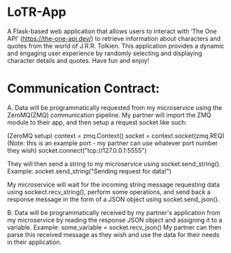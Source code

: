 # LoTR-App

A Flask-based web application that allows users to interact with ‘The One API’ (https://the-one-api.dev/) to retrieve information about characters and quotes from the world of J.R.R. Tolkien. This application provides a dynamic and engaging user experience by randomly selecting and displaying character details and quotes. Have fun and enjoy!

# Communication Contract:
A. Data will be programmatically requested from my microservice using the ZeroMQ(ZMQ) communication pipeline. My partner will import the ZMQ module to their app, and then setup a request socket like such:

(ZeroMQ setup)
context = zmq.Context()
socket = context.socket(zmq.REQ)
(Note: this is an example port - my partner can use whatever port number they wish)
socket.connect("tcp://127.0.0.1:5555")

They will then send a string to my microservice using socket.send_string().
Example: socket.send_string("Sending request for data!")

My microservice will wait for the incoming string message requesting data using sockect.recv_string(), perform some operations, and send back a response message in the form of a JSON object using socket.send_json().


B. Data will be programmatically received by my partner's application from my microservice by reading the response JSON object and assigning it to a variable. Example:
some_variable = socket.recv_json()
My partner can then parse this received message as they wish and use the data for their needs in their application.
